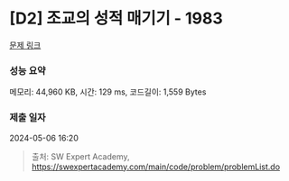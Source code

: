 # [D2] 조교의 성적 매기기 - 1983 

[문제 링크](https://swexpertacademy.com/main/code/problem/problemDetail.do?contestProbId=AV5PwGK6AcIDFAUq) 

### 성능 요약

메모리: 44,960 KB, 시간: 129 ms, 코드길이: 1,559 Bytes

### 제출 일자

2024-05-06 16:20



> 출처: SW Expert Academy, https://swexpertacademy.com/main/code/problem/problemList.do